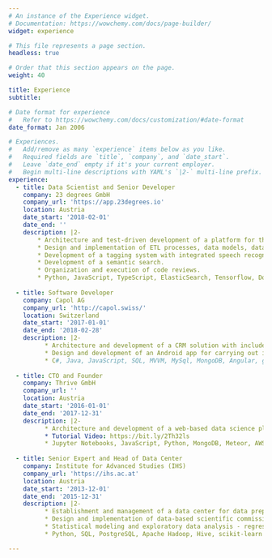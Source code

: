 ```yaml
---
# An instance of the Experience widget.
# Documentation: https://wowchemy.com/docs/page-builder/
widget: experience

# This file represents a page section.
headless: true

# Order that this section appears on the page.
weight: 40

title: Experience
subtitle:

# Date format for experience
#   Refer to https://wowchemy.com/docs/customization/#date-format
date_format: Jan 2006

# Experiences.
#   Add/remove as many `experience` items below as you like.
#   Required fields are `title`, `company`, and `date_start`.
#   Leave `date_end` empty if it's your current employer.
#   Begin multi-line descriptions with YAML's `|2-` multi-line prefix.
experience:
  - title: Data Scientist and Senior Developer
    company: 23 degrees GmbH
    company_url: 'https://app.23degrees.io'
    location: Austria
    date_start: '2018-02-01'
    date_end: ''
    description: |2-
        * Architecture and test-driven development of a platform for the manual and automated creation of data visualizations. Visualizations can be embedded into websites. The platform processes more than 100 million requests for more than a million people per day. Furthermore, thousands of data sets are programmatically extracted from free statistics portals, transformed and loaded into the platform. From this, visualizations are automatically updated or newly created.
        * Design and implementation of ETL processes, data models, databases and data governance structures and data validation systems.
        * Development of a tagging system with integrated speech recognition, named entity recognition, topic classification and geographic classification.
        * Development of a semantic search.
        * Organization and execution of code reviews.
        * Python, JavaScript, TypeScript, ElasticSearch, Tensorflow, Docker, Kubernetes, Google Cloud, AWS, MongoDB, Angular, scikit-learn, Transformers, git, Jira	
        
  - title: Software Developer
    company: Capol AG
    company_url: 'http://capol.swiss/'
    location: Switzerland
    date_start: '2017-01-01'
    date_end: '2018-02-28'
    description: |2-
          * Architecture and development of a CRM solution with included cash register software.
          * Design and development of an Android app for carrying out inventories.
          * C#, Java, JavaScript, SQL, MVVM, MySql, MongoDB, Angular, git, Jira
        
  - title: CTO and Founder
    company: Thrive GmbH
    company_url: ''
    location: Austria
    date_start: '2016-01-01'
    date_end: '2017-12-31'
    description: |2-
          * Architecture and development of a web-based data science platform.
          * Tutorial Video: https://bit.ly/2Th32ls  
          * Jupyter Notebooks, JavaScript, Python, MongoDB, Meteor, AWS, Docker, git, Jira, CI/CD, Monitoring
        
  - title: Senior Expert and Head of Data Center
    company: Institute for Advanced Studies (IHS)
    company_url: 'https://ihs.ac.at'
    location: Austria
    date_start: '2013-12-01'
    date_end: '2015-12-31'
    description: |2-
          * Establishment and management of a data center for data preparation, data documentation and data provision Infrastructure development and dissemination activities. 
          * Design and implementation of data-based scientific commissioned studies for ministries and other stakeholders in the public sector. 
          * Statistical modeling and exploratory data analysis - regression models and clustering methods.
          * Python, SQL, PostgreSQL, Apache Hadoop, Hive, scikit-learn

---
```

